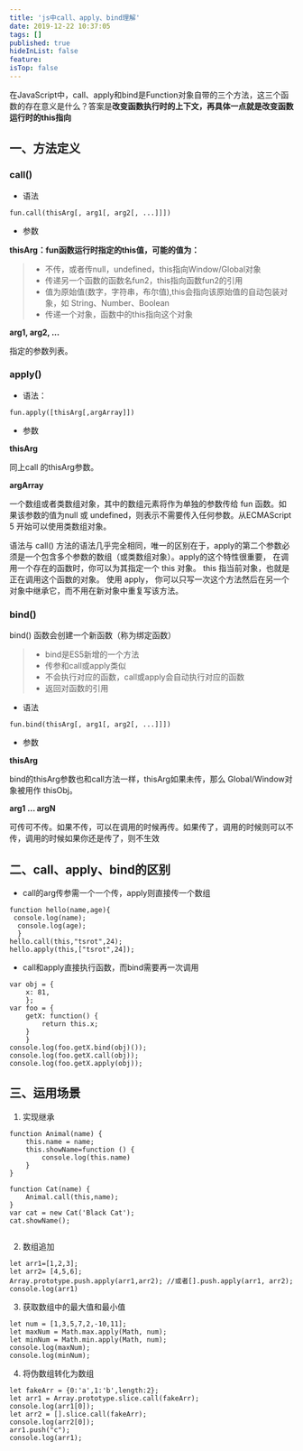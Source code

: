 ```yaml
---
title: 'js中call、apply、bind理解'
date: 2019-12-22 10:37:05
tags: []
published: true
hideInList: false
feature: 
isTop: false
---
```

在JavaScript中，call、apply和bind是Function对象自带的三个方法，这三个函数的存在意义是什么？答案是**改变函数执行时的上下文，再具体一点就是改变函数运行时的this指向**

## 一、方法定义

### call()

- 语法
```
fun.call(thisArg[, arg1[, arg2[, ...]]])
```
- 参数

**thisArg：fun函数运行时指定的this值，可能的值为：**

> - 不传，或者传null，undefined，this指向Window/Global对象
> - 传递另一个函数的函数名fun2，this指向函数fun2的引用
> - 值为原始值(数字，字符串，布尔值),this会指向该原始值的自动包装对象，如 String、Number、Boolean
> - 传递一个对象，函数中的this指向这个对象

**arg1, arg2, ...**

指定的参数列表。

### apply()

- 语法：
```
fun.apply([thisArg[,argArray]])
```
- 参数

**thisArg**

同上call 的thisArg参数。

**argArray** 

一个数组或者类数组对象，其中的数组元素将作为单独的参数传给 fun 函数。如果该参数的值为null 或 undefined，则表示不需要传入任何参数。从ECMAScript 5 开始可以使用类数组对象。

语法与 call() 方法的语法几乎完全相同，唯一的区别在于，apply的第二个参数必须是一个包含多个参数的数组（或类数组对象）。apply的这个特性很重要，
在调用一个存在的函数时，你可以为其指定一个 this 对象。 this 指当前对象，也就是正在调用这个函数的对象。 使用 apply， 你可以只写一次这个方法然后在另一个对象中继承它，而不用在新对象中重复写该方法。

### bind()

bind() 函数会创建一个新函数（称为绑定函数）

> - bind是ES5新增的一个方法
> - 传参和call或apply类似
> - 不会执行对应的函数，call或apply会自动执行对应的函数
> - 返回对函数的引用


- 语法 

```
fun.bind(thisArg[, arg1[, arg2[, ...]]])
```

- 参数

**thisArg**


bind的thisArg参数也和call方法一样，thisArg如果未传，那么 Global/Window对象被用作 thisObj。

**arg1 … argN**

可传可不传。如果不传，可以在调用的时候再传。如果传了，调用的时候则可以不传，调用的时候如果你还是传了，则不生效

## 二、call、apply、bind的区别

- call的arg传参需一个一个传，apply则直接传一个数组


```
function hello(name,age){
 console.log(name);
  console.log(age);
  }
hello.call(this,"tsrot",24);
hello.apply(this,["tsrot",24]);
```


- call和apply直接执行函数，而bind需要再一次调用

```
var obj = {
    x: 81,
    };
var foo = {
    getX: function() {
        return this.x;
    }
    }
console.log(foo.getX.bind(obj)());  
console.log(foo.getX.call(obj));    
console.log(foo.getX.apply(obj));
```
## 三、运用场景

1. 实现继承

```
function Animal(name) {
    this.name = name;
    this.showName=function () {
        console.log(this.name)
    }
}

function Cat(name) {
    Animal.call(this,name);
}
var cat = new Cat('Black Cat');
cat.showName();


```

2. 数组追加

```
let arr1=[1,2,3];
let arr2= [4,5,6];
Array.prototype.push.apply(arr1,arr2); //或者[].push.apply(arr1, arr2);
console.log(arr1)
```

3. 获取数组中的最大值和最小值

```
let num = [1,3,5,7,2,-10,11];
let maxNum = Math.max.apply(Math, num);
let minNum = Math.min.apply(Math, num);
console.log(maxNum); 
console.log(minNum);

```

4. 将伪数组转化为数组

```
let fakeArr = {0:'a',1:'b',length:2};
let arr1 = Array.prototype.slice.call(fakeArr);
console.log(arr1[0]);
let arr2 = [].slice.call(fakeArr);
console.log(arr2[0]);
arr1.push("c");
console.log(arr1);
```

